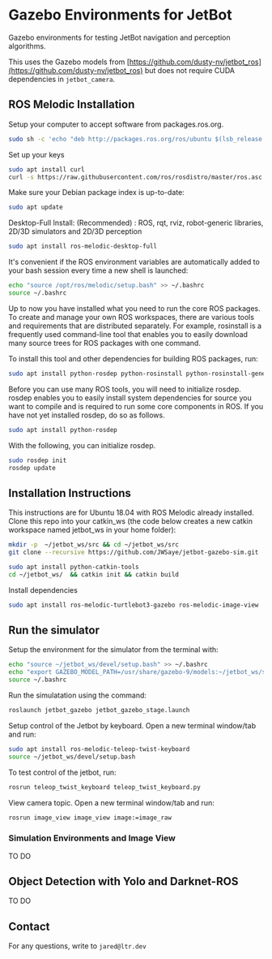 # Gazebo Environments for JetBot

Gazebo environments for testing JetBot navigation and perception algorithms.

This uses the Gazebo models from [https://github.com/dusty-nv/jetbot_ros](https://github.com/dusty-nv/jetbot_ros) but does not require CUDA dependencies in `jetbot_camera`.

## ROS Melodic Installation

Setup your computer to accept software from packages.ros.org.
```bash
sudo sh -c 'echo "deb http://packages.ros.org/ros/ubuntu $(lsb_release -sc) main" > /etc/apt/sources.list.d/ros-latest.list'
```

Set up your keys
```bash
sudo apt install curl
curl -s https://raw.githubusercontent.com/ros/rosdistro/master/ros.asc | sudo apt-key add -
```

Make sure your Debian package index is up-to-date:
```bash
sudo apt update
```

Desktop-Full Install: (Recommended) : ROS, rqt, rviz, robot-generic libraries, 2D/3D simulators and 2D/3D perception
```bash
sudo apt install ros-melodic-desktop-full
```

It's convenient if the ROS environment variables are automatically added to your bash session every time a new shell is launched:
```bash
echo "source /opt/ros/melodic/setup.bash" >> ~/.bashrc
source ~/.bashrc
```

Up to now you have installed what you need to run the core ROS packages. To create and manage your own ROS workspaces, there are various tools and requirements that are distributed separately. For example, rosinstall is a frequently used command-line tool that enables you to easily download many source trees for ROS packages with one command.

To install this tool and other dependencies for building ROS packages, run:
```bash
sudo apt install python-rosdep python-rosinstall python-rosinstall-generator python-wstool build-essential
```

Before you can use many ROS tools, you will need to initialize rosdep. rosdep enables you to easily install system dependencies for source you want to compile and is required to run some core components in ROS. If you have not yet installed rosdep, do so as follows.
```bash
sudo apt install python-rosdep
```

With the following, you can initialize rosdep.
```bash
sudo rosdep init
rosdep update
```

## Installation Instructions

This instructions are for Ubuntu 18.04 with ROS Melodic already installed.
Clone this repo into your catkin_ws (the code below creates a new catkin workspace named jetbot_ws in your home folder):

```bash
mkdir -p  ~/jetbot_ws/src && cd ~/jetbot_ws/src
git clone --recursive https://github.com/JWSaye/jetbot-gazebo-sim.git

sudo apt install python-catkin-tools
cd ~/jetbot_ws/  && catkin init && catkin build
```

Install dependencies
```bash
sudo apt install ros-melodic-turtlebot3-gazebo ros-melodic-image-view
```

## Run the simulator

Setup the environment for the simulator from the terminal with:
```bash
echo "source ~/jetbot_ws/devel/setup.bash" >> ~/.bashrc
echo "export GAZEBO_MODEL_PATH=/usr/share/gazebo-9/models:~/jetbot_ws/src/jetbot-gazebo-sim/models:$GAZEBO_MODEL_PATH" >> ~/.bashrc
source ~/.bashrc
```
Run the simulatation using the command:
```bash
roslaunch jetbot_gazebo jetbot_gazebo_stage.launch
```

Setup control of the Jetbot by keyboard. Open a new terminal window/tab and run:
```bash
sudo apt install ros-melodic-teleop-twist-keyboard
source ~/jetbot_ws/devel/setup.bash
```
To test control of the jetbot, run:
```bash
rosrun teleop_twist_keyboard teleop_twist_keyboard.py
```

View camera topic. Open a new terminal window/tab and run:
```bash
rosrun image_view image_view image:=image_raw
```

### Simulation Environments and Image View
TO DO

## Object Detection with Yolo and Darknet-ROS

TO DO

## Contact

For any questions, write to `jared@ltr.dev`
